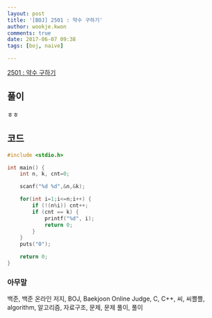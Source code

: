 ```yaml
---
layout: post
title: '[BOJ] 2501 : 약수 구하기'
author: wookje.kwon
comments: true
date: 2017-06-07 09:38
tags: [boj, naive]

---
```


[2501 : 약수 구하기](https://www.acmicpc.net/problem/2501)

## 풀이

ㅎㅎ

## 코드

```cpp
#include <stdio.h>

int main() {
	int n, k, cnt=0;

	scanf("%d %d",&n,&k);

	for(int i=1;i<=n;i++) {
		if (!(n%i)) cnt++;
		if (cnt == k) {
			printf("%d", i);
			return 0;
		}	
	}
	puts("0");

	return 0;
}
```

### 아무말  
백준, 백준 온라인 저지, BOJ, Baekjoon Online Judge, C, C++, 씨, 씨쁠쁠, algorithm, 알고리즘, 자료구조, 문제, 문제 풀이, 풀이